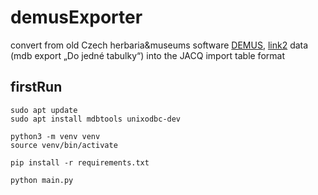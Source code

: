 # demusExporter
convert from old Czech herbaria&museums software [DEMUS](https://www.citem.cz/citem/wpress/projekty/demus/), [link2](https://emuzeum.cz/metodicka-centra/edicni-cinnost/metodicke-a-odborne-texty/software/demus-dokumentace-a-evidence-muzejnich-sbirek) data (mdb export „Do jedné tabulky“) into the JACQ import table format


## firstRun
```shell
sudo apt update
sudo apt install mdbtools unixodbc-dev 

python3 -m venv venv
source venv/bin/activate

pip install -r requirements.txt

python main.py
```

